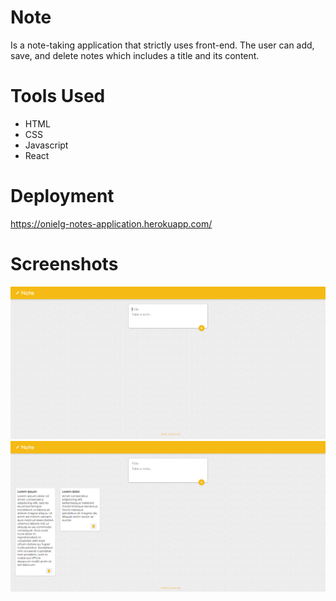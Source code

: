# Note
Is a note-taking application that strictly uses front-end. The user can add, save, and delete notes which includes a title and its content.

# Tools Used
- HTML
- CSS
- Javascript
- React

# Deployment
https://onielg-notes-application.herokuapp.com/

# Screenshots
<img src = "https://github.com/Onionie/Note/blob/main/public/Screenshots/1.PNG" width = "1080">
<img src = "https://github.com/Onionie/Note/blob/main/public/Screenshots/2.PNG" width = "1080">

